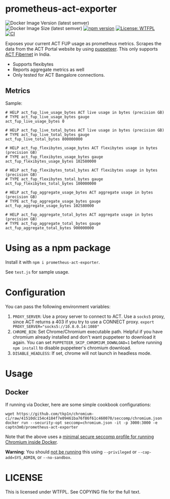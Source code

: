# prometheus-act-exporter

![Docker Image Version (latest semver)](https://img.shields.io/docker/v/captn3m0/prometheus-act-exporter) ![Docker Image Size (latest semver)](https://img.shields.io/docker/image-size/captn3m0/prometheus-act-exporter) [![npm version](https://badge.fury.io/js/prometheus-act-exporter.svg)](https://badge.fury.io/js/prometheus-act-exporter) [![License: WTFPL](https://img.shields.io/badge/License-WTFPL-blue.svg)](http://www.wtfpl.net/) [![CI](https://github.com/captn3m0/prometheus-act-exporter/actions/workflows/ci.yml/badge.svg)](https://github.com/captn3m0/prometheus-act-exporter/actions/workflows/ci.yml)

Exposes your current ACT FUP usage as prometheus metrics. Scrapes the data from the ACT Portal website by using [puppeteer](https://developers.google.com/web/tools/puppeteer/). This only supports [ACT Fibernet](https://www.actcorp.in/) in India.

- Supports flexibytes
- Reports aggregate metrics as well
- Only tested for ACT Bangalore connections.

## Metrics

Sample:

```
# HELP act_fup_live_usage_bytes ACT live usage in bytes (precision GB)
# TYPE act_fup_live_usage_bytes gauge
act_fup_live_usage_bytes 0

# HELP act_fup_live_total_bytes ACT live usage in bytes (precision GB)
# TYPE act_fup_live_total_bytes gauge
act_fup_live_total_bytes 800000000

# HELP act_fup_flexibytes_usage_bytes ACT flexibytes usage in bytes (precision GB)
# TYPE act_fup_flexibytes_usage_bytes gauge
act_fup_flexibytes_usage_bytes 102580000

# HELP act_fup_flexibytes_total_bytes ACT flexibytes usage in bytes (precision GB)
# TYPE act_fup_flexibytes_total_bytes gauge
act_fup_flexibytes_total_bytes 100000000

# HELP act_fup_aggregate_usage_bytes ACT aggregate usage in bytes (precision GB)
# TYPE act_fup_aggregate_usage_bytes gauge
act_fup_aggregate_usage_bytes 102580000

# HELP act_fup_aggregate_total_bytes ACT aggregate usage in bytes (precision GB)
# TYPE act_fup_aggregate_total_bytes gauge
act_fup_aggregate_total_bytes 900000000
```

# Using as a npm package

Install it with `npm i prometheus-act-exporter`.

See `test.js` for sample usage.

# Configuration

You can pass the following environment variables:

1.  `PROXY_SERVER`: Use a proxy server to connect to ACT. Use a `socks5` proxy, since ACT returns a 403 if you try to use a CONNECT proxy. `export PROXY_SERVER="socks5://10.8.0.14:1080"`
2.  `CHROME_BIN`: Set Chrome/Chromium executable path. Helpful if you have chromium already installed and don't want puppeteer to download it again. You can set `PUPPETEER_SKIP_CHROMIUM_DOWNLOAD=1` before running `npm install` to disable puppeteer's chromium download.
3.  `DISABLE_HEADLESS`: If set, chrome will not launch in headless mode.

# Usage

## Docker

If running via Docker, here are some simple cookbook configurations:

```
wget https://github.com/tkp1n/chromium-ci/raw/41510dc154c4184f7e09461ba76f86f61c460070/seccomp/chromium.json
docker run --security-opt seccomp=chromium.json -it -p 3000:3000 -e captn3m0/prometheus-act-exporter
```

Note that the above uses a [minimal secure seccomp profile for running Chromium inside Docker](https://github.com/docker/for-linux/issues/496#issuecomment-441149510).

**Warning**: You should [not be running](https://ndportmann.com/chrome-in-docker/) this using `--privileged` or `--cap-add=SYS_ADMIN`, or `--no-sandbox`.

# LICENSE

This is licensed under WTFPL. See COPYING file for the full text.
